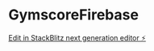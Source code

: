 # GymscoreFirebase

[Edit in StackBlitz next generation editor ⚡️](https://stackblitz.com/~/github.com/dirkvz6/GymscoreFirebase)